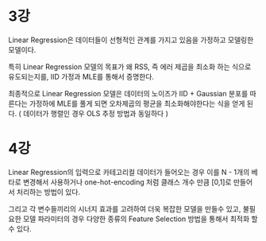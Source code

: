# 3강

Linear Regression은 데이터들이 선형적인 관계를 가지고 있음을 가정하고 모델링한 모델이다.

특히 Linear Regression 모델의 목표가 왜 RSS, 즉 에러 제곱을 최소화 하는 식으로 유도되는지를, IID 가정과 MLE를 통해서 증명한다. 

최종적으로 Linear Regression 모델은 데이터의 노이즈가 IID + Gaussian 분포를 따른다는 가정하에 MLE를 풀게 되면 오차제곱의 평균을 최소화해야한다는 식을 얻게 된다. ( 데이터가 행렬인 경우 OLS 추정 방법과 동일하다 )



# 4강 

Linear Regression의 입력으로 카테고리컬 데이터가 들어오는 경우 이를 N - 1개의 베타로 변경해서 사용하거나 one-hot-encoding 처럼 클래스 개수 만큼 [0,1]로 만들어서 처리하는 방법이 있다. 

그리고 각 변수들끼리의 시너지 효과를 고려하여 더욱 복잡한 모델을 만들수 있고, 불필요한 모델 파라미터의 경우 다양한 종류의 Feature Selection 방법을 통해서 최적화 할수 있다.